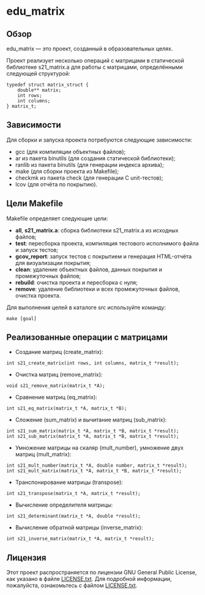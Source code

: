 # edu_matrix
## Обзор
edu_matrix — это проект, созданный в образовательных целях.

Проект реализует несколько операций с матрицами в статической библиотеке s21_matrix.a для работы с матрицами, определёнными следующей структурой:
```
typedef struct matrix_struct {
    double** matrix;
    int rows;
    int columns;
} matrix_t;
```

## Зависимости
Для сборки и запуска проекта потребуются следующие зависимости:
- gcc (для компиляции объектных файлов);
- ar из пакета binutils (для создания статической библиотеки);
- ranlib из пакета binutils (для генерации индекса архива);
- make (для сборки проекта из Makefile);
- checkmk из пакета check (для генерации C unit-тестов);
- lcov (для отчёта по покрытию).

## Цели Makefile
Makefile определяет следующие цели:
- **all**, **s21_matrix.a**: сборка библиотеки s21_matrix.a из исходных файлов;
- **test**: пересборка проекта, компиляция тестового исполнимого файла и запуск тестов;
- **gcov_report**: запуск тестов с покрытием и генерация HTML-отчёта для визуализации покрытия;
- **clean**: удаление объектных файлов, данных покрытия и промежуточных файлов;
- **rebuild**: очистка проекта и пересборка с нуля;
- **remove**: удаление библиотеки и всех промежуточных файлов, очистка проекта.

Для выполнения целей в каталоге src используйте команду:

```
make [goal]
```

## Реализованные операции с матрицами
- Создание матриц (create_matrix):
```
int s21_create_matrix(int rows, int columns, matrix_t *result);
```
- Очистка матриц (remove_matrix):
```
void s21_remove_matrix(matrix_t *A);
```
- Сравнение матриц (eq_matrix):
```
int s21_eq_matrix(matrix_t *A, matrix_t *B);
```
- Сложение (sum_matrix) и вычитание матриц (sub_matrix):
```
int s21_sum_matrix(matrix_t *A, matrix_t *B, matrix_t *result);
int s21_sub_matrix(matrix_t *A, matrix_t *B, matrix_t *result);
```
- Умножение матрицы на скаляр (mult_number), умножение двух матриц (mult_matrix):
```
int s21_mult_number(matrix_t *A, double number, matrix_t *result);
int s21_mult_matrix(matrix_t *A, matrix_t *B, matrix_t *result);
```
- Транспонирование матрицы (transpose):
```
int s21_transpose(matrix_t *A, matrix_t *result);
```
- Вычисление определителя матрицы:
```
int s21_determinant(matrix_t *A, double *result);
```
- Вычисление обратной матрицы (inverse_matrix):
```
int s21_inverse_matrix(matrix_t *A, matrix_t *result);
```

## Лицензия
Этот проект распространяется по лицензии GNU General Public License, как указано в файле [LICENSE.txt](./LICENSE.txt). Для подробной информации, пожалуйста, ознакомьтесь с файлом [LICENSE.txt](./LICENSE.txt).
